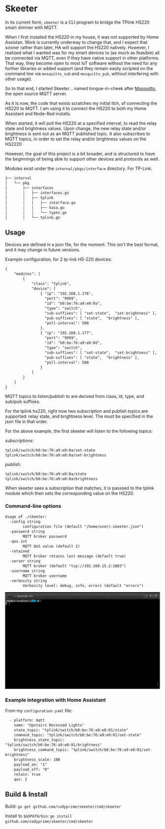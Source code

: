 # Skeeter

In its current form, `skeeter` is a CLI program to bridge the TPlink HS220
smart dimmer with MQTT.

When I first installed the HS220 in my house, it was not supported by Home
Assistan.  Work is currently underway to change that, and I expect that sooner
rather than later, HA will support the HS220 natively.  However, I realized
what I wanted was for my smart devices to (as much as feasible) all be connected
via MQTT, even if they have native support in other platforms.  That way, they
become open to most IoT software without the need for any further libraries or
added support (and they remain easily scripted on the command line via
`mosquitto_sub` and `mosquitto_pub`, without interfering with other usage).

So to that end, I started Skeeter... named tongue-in-cheek after [Mosquitto](https://github.com/eclipse/mosquitto),
the open source MQTT server.

As it is now, the code that exists scratches my initial itch, of connecting the
HS220 to MQTT.  I am using it to connect the HS220 to both my Home Assistant
and Node-Red installs.

When started, it will poll the HS220 at a specified interval, to read the relay
state and brightness values.  Upon change, the new relay state and/or brightness
is sent out as an MQTT published topic.  It also subscribes to MQTT topics, in order
to set the relay and/or brightness values on the HS2220


However, the goal of this project is a bit broader, and is structured to have
the beginnings of being able to support other devices and protocols as well.

Modules exist under the `internal/pkgs/interface` directory.  For
TP-Link:
```
├── internal
│   └── pkg
│       ├── interfaces
│       │   ├── interfaces.go
│       │   ├── tplink
│       │   │   ├── interface.go
│       │   │   ├── kasa.go
│       │   │   └── types.go
│       │   └── tplink.go
```

## Usage

Devices are defined in a json file, for the moment.  This isn't the best
format, and it may change in future versions.

Example configuration, for 2 tp-link HS-220 devices:

```
{
    "modules": [
        {
            "class": "tplink",
            "device": [
                { "ip": "192.168.1.176",
                  "port": "9999",
                  "id": "b0:be:76:a9:e0:0a",
                  "type": "switch",
                  "sub-suffixes": [ "set-state",  "set-brightness" ],
                  "pub-suffixes": [ "state",  "brightness" ],
                  "poll-interval": 500
                },
                { "ip": "192.168.1.177",
                  "port": "9999",
                  "id": "b0:be:76:a9:e0:0d",
                  "type": "switch",
                  "sub-suffixes": [ "set-state",  "set-brightness" ],
                  "pub-suffixes": [ "state",  "brightness" ],
                  "poll-interval": 500
                }
            ]
        }
    ]
}
```

MQTT topics to listen/publish to are derived from class, id, type, and sub/pub
suffixes.

For the tplink hs220, right now two subscription and publish topics are
supported: relay state, and brightness level.  The must be specified in the
json file in that order.

For the above example, the first skeeter will listen to the following topics:

*subscriptions*:
```
tplink/switch/b0:be:76:a9:e0:0a/set-state
tplink/switch/b0:be:76:a9:e0:0a/set-brightness
```

*publish*:
```
tplink/switch/b0:be:76:a9:e0:0a/state
tplink/switch/b0:be:76:a9:e0:0a/brightness
```

When skeeter sees a subscription that matches, it is passsed to the tplink
module which then sets the corresponding value on the HS220.

### Command-line options
```
Usage of ./skeeter:
  -config string
        configuration file (default "/home/user/.skeeter.json")
  -password string
        MQTT broker password
  -qos int
        MQTT QoS value (default 2)
  -retained
        MQTT broker retains last message (default true)
  -server string
        MQTT broker (default "tcp://192.168.15.2:1883")
  -username string
        MQTT broker username
  -verbosity string
        Verbosity level: debug, info, errors (default "errors")
```
![Example Usage](docs/skeeter.gif?raw=true)


### Example integration with Home Assistant

From my `configuration.yaml` file:
```
  - platform: mqtt
    name: "Upstairs Recessed Lights"
    state_topic: "tplink/switch/b0:be:76:a9:e0:01/state"
    command_topic: "tplink/switch/b0:be:76:a9:e0:01/set-state"
    brightness_state_topic: "tplink/switch/b0:be:76:a9:e0:01/brightness"
    brightness_command_topic: "tplink/switch/b0:be:76:a9:e0:01/set-brightness"
    brightness_scale: 100
    payload_on: "1"
    payload_off: "0"
    retain: true
    qos: 2
```

## Build & Install

Build:
`go get github.com/codyprime/skeeter/cmd/skeeter`

Install to `$GOPATH/bin`:
`go install github.com/codyprime/skeeter/cmd/skeeter`
